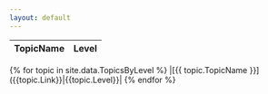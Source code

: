 ```yaml
---
layout: default
---
```


|TopicName|Level|
|-:|:-|
{% for topic in site.data.TopicsByLevel %}
|[{{ topic.TopicName }}]({{topic.Link}}|{{topic.Level}}|
{% endfor %}

